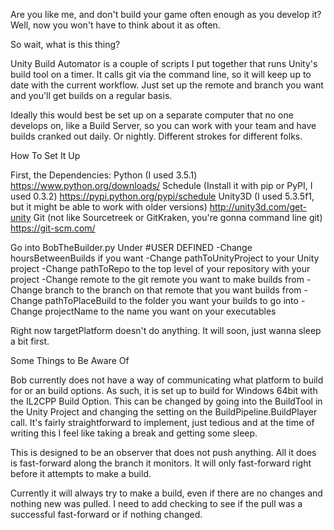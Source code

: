Are you like me, and don't build your game often enough as you develop it? Well, now you won't have to think about it as often.


So wait, what is this thing?

Unity Build Automator is a couple of scripts I put together that runs Unity's build tool on a timer. It calls git via the command line, so it will keep up to date with the current workflow. Just set up the remote and branch you want and you'll get builds on a regular basis.

Ideally this would best be set up on a separate computer that no one develops on, like a Build Server, so you can work with your team and have builds cranked out daily. Or nightly. Different strokes for different folks.


How To Set It Up

First, the Dependencies:
    Python (I used 3.5.1) https://www.python.org/downloads/
      Schedule (Install it with pip or PyPI, I used 0.3.2) https://pypi.python.org/pypi/schedule
    Unity3D (I used 5.3.5f1, but it might be able to work with older versions) http://unity3d.com/get-unity
    Git (not like Sourcetreek or GitKraken, you're gonna command line git) https://git-scm.com/

Go into BobTheBuilder.py
Under #USER DEFINED
-Change hoursBetweenBuilds if you want
-Change pathToUnityProject to your Unity project
-Change pathToRepo to the top level of your repository with your project
-Change remote to the git remote you want to make builds from
-Change branch to the branch on that remote that you want builds from
-Change pathToPlaceBuild to the folder you want your builds to go into
-Change projectName to the name you want on your executables

Right now targetPlatform doesn't do anything. It will soon, just wanna sleep a bit first.


Some Things to Be Aware Of

Bob currently does not have a way of communicating what platform to build for or an build options. As such, it is set up to build for Windows 64bit with the IL2CPP Build Option. This can be changed by going into the BuildTool in the Unity Project and changing the setting on the BuildPipeline.BuildPlayer call. It's fairly straightforward to implement, just tedious and at the time of writing this I feel like taking a break and getting some sleep.

This is designed to be an observer that does not push anything. All it does is fast-forward along the branch it monitors. It will only fast-forward right before it attempts to make a build.

Currently it will always try to make a build, even if there are no changes and nothing new was pulled. I need to add checking to see if the pull was a successful fast-forward or if nothing changed.
